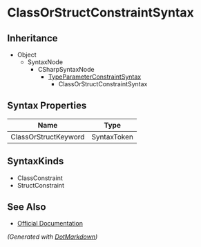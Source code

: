 # ClassOrStructConstraintSyntax

## Inheritance

* Object
  * SyntaxNode
    * CSharpSyntaxNode
      * [TypeParameterConstraintSyntax](TypeParameterConstraintSyntax.md)
        * ClassOrStructConstraintSyntax

## Syntax Properties

| Name                 | Type        |
| -------------------- | ----------- |
| ClassOrStructKeyword | SyntaxToken |

## SyntaxKinds

* ClassConstraint
* StructConstraint

## See Also

* [Official Documentation](https://docs.microsoft.com/en-us/dotnet/api/microsoft.codeanalysis.csharp.syntax.classorstructconstraintsyntax)


*\(Generated with [DotMarkdown](http://github.com/JosefPihrt/DotMarkdown)\)*